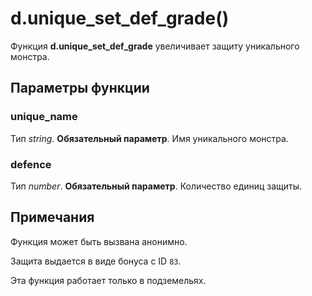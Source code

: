 # d.unique_set_def_grade()
Функция **d.unique_set_def_grade** увеличивает защиту уникального монстра.

## Параметры функции
### unique_name
Тип *string*. **Обязательный параметр**. Имя уникального монстра.

### defence
Тип *number*. **Обязательный параметр**. Количество единиц защиты.

## Примечания
Функция может быть вызвана анонимно.

Защита выдается в виде бонуса с ID `83`.

Эта функция работает только в подземельях.